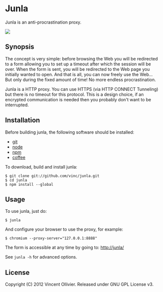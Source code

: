 Junla
=====

Junla is an anti-procrastination proxy.

<img src="http://i.imgur.com/0qhnn.png" />

Synopsis
--------

The concept is very simple: before browsing the Web you will be redirected to
a form allowing you to set up a timeout after which the session will be over.
When the form is sent, you will be redirected to the Web page you initially
wanted to open. And that is all, you can now freely use the Web... But only
during the fixed amount of time! No more endless procrastination.

Junla is a HTTP proxy. You can use HTTPS (via HTTP CONNECT Tunneling) but
there is no timeout for this protocol. This is a design choice, if an
encrypted communication is needed then you probably don't want to be
interrupted.


Installation
------------

Before building junla, the following software should be installed:

* [git](http://git-scm.com/)
* [node](http://nodejs.org/)
* [npm](http://npmjs.org/)
* [coffee](http://coffeescript.org/)

To download, build and install junla:

    $ git clone git://github.com/vinc/junla.git
    $ cd junla
    $ npm install --global


Usage
-----

To use junla, just do:

    $ junla

And configure your browser to use the proxy, for example:

    $ chromium --proxy-server="127.0.0.1:8888"

The form is accessible at any time by going to: [http://junla/](http://junla/)

See `junla -h` for advanced options.


License
-------

Copyright (C) 2012 Vincent Ollivier. Released under GNU GPL License v3.
